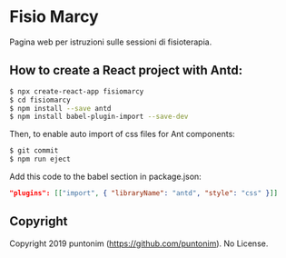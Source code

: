 # Fisio Marcy

Pagina web per istruzioni sulle sessioni di fisioterapia.

## How to create a React project with Antd:
```bash
$ npx create-react-app fisiomarcy
$ cd fisiomarcy
$ npm install --save antd
$ npm install babel-plugin-import --save-dev
```

Then, to enable auto import of css files for Ant components:
```bash
$ git commit
$ npm run eject
```
Add this code to the babel section in package.json:
```json
"plugins": [["import", { "libraryName": "antd", "style": "css" }]]
```

## Copyright
Copyright 2019 puntonim (https://github.com/puntonim). No License.
